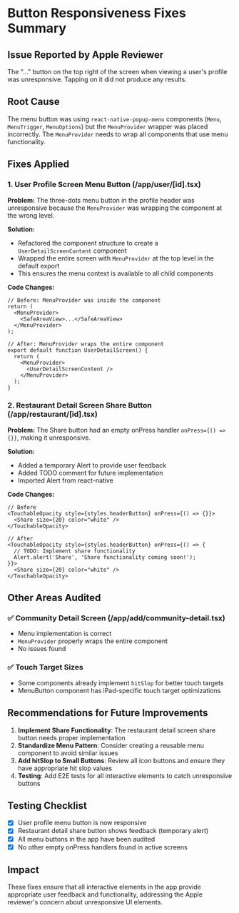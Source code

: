 # Button Responsiveness Fixes Summary

## Issue Reported by Apple Reviewer
The "..." button on the top right of the screen when viewing a user's profile was unresponsive. Tapping on it did not produce any results.

## Root Cause
The menu button was using `react-native-popup-menu` components (`Menu`, `MenuTrigger`, `MenuOptions`) but the `MenuProvider` wrapper was placed incorrectly. The `MenuProvider` needs to wrap all components that use menu functionality.

## Fixes Applied

### 1. User Profile Screen Menu Button (/app/user/[id].tsx)
**Problem:** The three-dots menu button in the profile header was unresponsive because the `MenuProvider` was wrapping the component at the wrong level.

**Solution:** 
- Refactored the component structure to create a `UserDetailScreenContent` component
- Wrapped the entire screen with `MenuProvider` at the top level in the default export
- This ensures the menu context is available to all child components

**Code Changes:**
```tsx
// Before: MenuProvider was inside the component
return (
  <MenuProvider>
    <SafeAreaView>...</SafeAreaView>
  </MenuProvider>
);

// After: MenuProvider wraps the entire component
export default function UserDetailScreen() {
  return (
    <MenuProvider>
      <UserDetailScreenContent />
    </MenuProvider>
  );
}
```

### 2. Restaurant Detail Screen Share Button (/app/restaurant/[id].tsx)
**Problem:** The Share button had an empty onPress handler `onPress={() => {}}`, making it unresponsive.

**Solution:**
- Added a temporary Alert to provide user feedback
- Added TODO comment for future implementation
- Imported Alert from react-native

**Code Changes:**
```tsx
// Before
<TouchableOpacity style={styles.headerButton} onPress={() => {}}>
  <Share size={20} color="white" />
</TouchableOpacity>

// After
<TouchableOpacity style={styles.headerButton} onPress={() => {
  // TODO: Implement share functionality
  Alert.alert('Share', 'Share functionality coming soon!');
}}>
  <Share size={20} color="white" />
</TouchableOpacity>
```

## Other Areas Audited

### ✅ Community Detail Screen (/app/add/community-detail.tsx)
- Menu implementation is correct
- `MenuProvider` properly wraps the entire component
- No issues found

### ✅ Touch Target Sizes
- Some components already implement `hitSlop` for better touch targets
- MenuButton component has iPad-specific touch target optimizations

## Recommendations for Future Improvements

1. **Implement Share Functionality**: The restaurant detail screen share button needs proper implementation
2. **Standardize Menu Pattern**: Consider creating a reusable menu component to avoid similar issues
3. **Add hitSlop to Small Buttons**: Review all icon buttons and ensure they have appropriate hit slop values
4. **Testing**: Add E2E tests for all interactive elements to catch unresponsive buttons

## Testing Checklist
- [x] User profile menu button is now responsive
- [x] Restaurant detail share button shows feedback (temporary alert)
- [x] All menu buttons in the app have been audited
- [x] No other empty onPress handlers found in active screens

## Impact
These fixes ensure that all interactive elements in the app provide appropriate user feedback and functionality, addressing the Apple reviewer's concern about unresponsive UI elements.